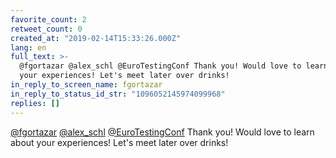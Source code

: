 ```yaml
---
favorite_count: 2
retweet_count: 0
created_at: "2019-02-14T15:33:26.000Z"
lang: en
full_text: >-
  @fgortazar @alex_schl @EuroTestingConf Thank you! Would love to learn about
  your experiences! Let's meet later over drinks!
in_reply_to_screen_name: fgortazar
in_reply_to_status_id_str: "1096052145974099968"
replies: []
---
```


[@fgortazar](https://twitter.com/fgortazar)
[@alex_schl](https://twitter.com/alex_schl)
[@EuroTestingConf](https://twitter.com/EuroTestingConf) Thank you! Would love to
learn about your experiences! Let's meet later over drinks!

